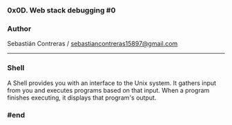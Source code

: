 ### 0x0D. Web stack debugging #0

### Author

Sebastián Contreras / sebastiancontreras15897@gmail.com

--------------------------------------------------------
### Shell

A Shell provides you with an interface to the Unix system. It gathers input from you and executes programs based on that input. When a program finishes executing, it displays that program's output.

### #end